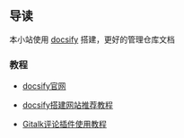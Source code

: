 ## 导读

本小站使用 [docsify](https://docsify.js.org/#/) 搭建，更好的管理仓库文档

### 教程

+ [docsify官网](https://docsify.js.org/#/)

+ [docsify搭建网站推荐教程](https://segmentfault.com/a/1190000017576714)

+ [Gitalk评论插件使用教程](https://segmentfault.com/a/1190000018072952)